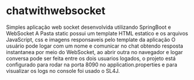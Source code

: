 # chatwithwebsocket

Simples aplicação web socket desenvolvida utilizando SpringBoot e WebSocket
A Pasta static possui um template HTML estatico e os arquivos JavaScript, css e imagens responsaveis pelo template da aplicação
O usuário pode logar com um nome e comunicar no chat obtendo resposta instantanea por meio do WebSocket, ao abrir outra no navegador
e logar conversa pode ser feita entre os dois usuarios logados, o projeto está configurado para rodar na porta 8090 no application.properties
e para visualizar os logs no console foi usado o SL4J.
